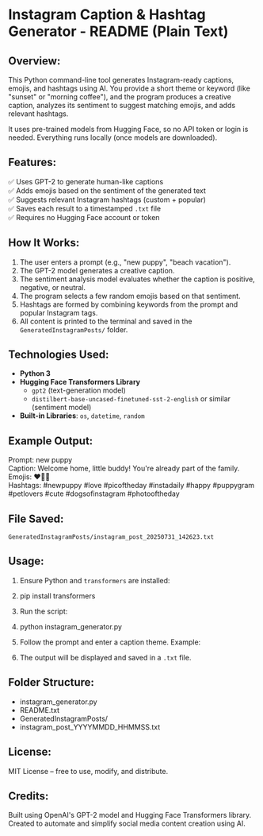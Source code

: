 Instagram Caption & Hashtag Generator - README (Plain Text)
============================================================

Overview:
---------
This Python command-line tool generates Instagram-ready captions, emojis, and hashtags using AI. You provide a short theme or keyword (like "sunset" or "morning coffee"), and the program produces a creative caption, analyzes its sentiment to suggest matching emojis, and adds relevant hashtags.

It uses pre-trained models from Hugging Face, so no API token or login is needed. Everything runs locally (once models are downloaded).

Features:
---------
✅ Uses GPT-2 to generate human-like captions  
✅ Adds emojis based on the sentiment of the generated text  
✅ Suggests relevant Instagram hashtags (custom + popular)  
✅ Saves each result to a timestamped `.txt` file  
✅ Requires no Hugging Face account or token  

How It Works:
-------------
1. The user enters a prompt (e.g., "new puppy", "beach vacation").
2. The GPT-2 model generates a creative caption.
3. The sentiment analysis model evaluates whether the caption is positive, negative, or neutral.
4. The program selects a few random emojis based on that sentiment.
5. Hashtags are formed by combining keywords from the prompt and popular Instagram tags.
6. All content is printed to the terminal and saved in the `GeneratedInstagramPosts/` folder.

Technologies Used:
------------------
- **Python 3**
- **Hugging Face Transformers Library**
  - `gpt2` (text-generation model)
  - `distilbert-base-uncased-finetuned-sst-2-english` or similar (sentiment model)
- **Built-in Libraries**: `os`, `datetime`, `random`

Example Output:
---------------
Prompt: new puppy  
Caption: Welcome home, little buddy! You're already part of the family.  
Emojis: ❤️🐶🎉  
Hashtags: #newpuppy #love #picoftheday #instadaily #happy #puppygram #petlovers #cute #dogsofinstagram #photooftheday  

File Saved:
-----------
`GeneratedInstagramPosts/instagram_post_20250731_142623.txt`

Usage:
------
1. Ensure Python and `transformers` are installed:
2. pip install transformers

2. Run the script:
3. python instagram_generator.py
4. Follow the prompt and enter a caption theme. Example:
5. The output will be displayed and saved in a `.txt` file.

Folder Structure:
-----------------
- instagram_generator.py
- README.txt
- GeneratedInstagramPosts/
 - instagram_post_YYYYMMDD_HHMMSS.txt

License:
--------
MIT License – free to use, modify, and distribute.

Credits:
--------
Built using OpenAI's GPT-2 model and Hugging Face Transformers library.
Created to automate and simplify social media content creation using AI.
